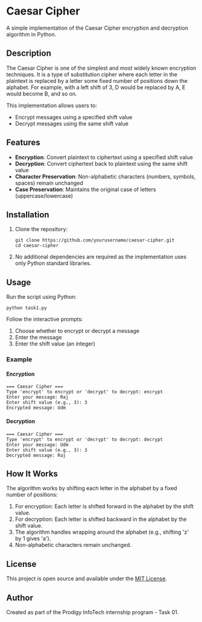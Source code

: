 # Caesar Cipher

A simple implementation of the Caesar Cipher encryption and decryption algorithm in Python.

## Description

The Caesar Cipher is one of the simplest and most widely known encryption techniques. It is a type of substitution cipher where each letter in the plaintext is replaced by a letter some fixed number of positions down the alphabet. For example, with a left shift of 3, D would be replaced by A, E would become B, and so on.

This implementation allows users to:
- Encrypt messages using a specified shift value
- Decrypt messages using the same shift value

## Features

- **Encryption**: Convert plaintext to ciphertext using a specified shift value
- **Decryption**: Convert ciphertext back to plaintext using the same shift value
- **Character Preservation**: Non-alphabetic characters (numbers, symbols, spaces) remain unchanged
- **Case Preservation**: Maintains the original case of letters (uppercase/lowercase)

## Installation

1. Clone the repository:
   ```
   git clone https://github.com/yourusername/caesar-cipher.git
   cd caesar-cipher
   ```

2. No additional dependencies are required as the implementation uses only Python standard libraries.

## Usage

Run the script using Python:

```
python task1.py
```

Follow the interactive prompts:

1. Choose whether to encrypt or decrypt a message
2. Enter the message
3. Enter the shift value (an integer)

### Example

#### Encryption
```
=== Caesar Cipher ===
Type 'encrypt' to encrypt or 'decrypt' to decrypt: encrypt
Enter your message: Raj
Enter shift value (e.g., 3): 3
Encrypted message: Udm
```

#### Decryption
```
=== Caesar Cipher ===
Type 'encrypt' to encrypt or 'decrypt' to decrypt: decrypt
Enter your message: Udm
Enter shift value (e.g., 3): 3
Decrypted message: Raj
```

## How It Works

The algorithm works by shifting each letter in the alphabet by a fixed number of positions:

1. For encryption: Each letter is shifted forward in the alphabet by the shift value.
2. For decryption: Each letter is shifted backward in the alphabet by the shift value.
3. The algorithm handles wrapping around the alphabet (e.g., shifting 'z' by 1 gives 'a').
4. Non-alphabetic characters remain unchanged.

## License

This project is open source and available under the [MIT License](LICENSE).

## Author

Created as part of the Prodigy InfoTech internship program - Task 01.